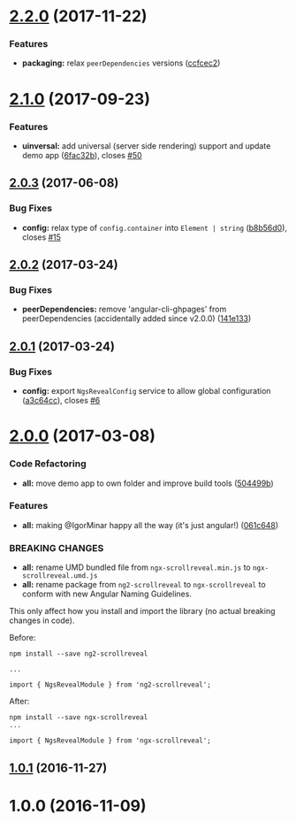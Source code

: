 <a name="2.2.0"></a>
# [2.2.0](https://github.com/tinesoft/ngx-scrollreveal/compare/v2.1.0...v2.2.0) (2017-11-22)


### Features

* **packaging:** relax `peerDependencies` versions ([ccfcec2](https://github.com/tinesoft/ngx-scrollreveal/commit/ccfcec2))



<a name="2.1.0"></a>
# [2.1.0](https://github.com/tinesoft/ngx-scrollreveal/compare/0.6.1...v2.1.0) (2017-09-23)


### Features

* **uinversal:** add universal (server side rendering) support and update demo app ([6fac32b](https://github.com/tinesoft/ngx-scrollreveal/commit/6fac32b)), closes [#50](https://github.com/tinesoft/ngx-scrollreveal/issues/50)



<a name="2.0.3"></a>
## [2.0.3](https://github.com/tinesoft/ngx-scrollreveal/compare/2.0.2...v2.0.3) (2017-06-08)


### Bug Fixes

* **config:** relax type of `config.container` into `Element | string` ([b8b56d0](https://github.com/tinesoft/ngx-scrollreveal/commit/b8b56d0)), closes [#15](https://github.com/tinesoft/ngx-scrollreveal/issues/15)



<a name="2.0.2"></a>
## [2.0.2](https://github.com/tinesoft/ngx-scrollreveal/compare/2.0.1...2.0.2) (2017-03-24)


### Bug Fixes

* **peerDependencies:** remove 'angular-cli-ghpages' from peerDependencies (accidentally added since v2.0.0) ([141e133](https://github.com/tinesoft/ngx-scrollreveal/commit/141e133))



<a name="2.0.1"></a>
## [2.0.1](https://github.com/tinesoft/ngx-scrollreveal/compare/2.0.0...2.0.1) (2017-03-24)


### Bug Fixes

* **config:** export `NgsRevealConfig` service to allow global configuration ([a3c64cc](https://github.com/tinesoft/ngx-scrollreveal/commit/a3c64cc)), closes [#6](https://github.com/tinesoft/ngx-scrollreveal/issues/6)



<a name="2.0.0"></a>
# [2.0.0](https://github.com/tinesoft/ngx-scrollreveal/compare/1.0.1...2.0.0) (2017-03-08)


### Code Refactoring

* **all:** move demo app to own folder and improve build tools ([504499b](https://github.com/tinesoft/ngx-scrollreveal/commit/504499b))


### Features

* **all:** making @IgorMinar happy all the way (it's just angular!) ([061c648](https://github.com/tinesoft/ngx-scrollreveal/commit/061c648))


### BREAKING CHANGES

* **all:** rename UMD bundled file from `ngx-scrollreveal.min.js` to `ngx-scrollreveal.umd.js`
* **all:** rename package from `ng2-scrollreveal` to `ngx-scrollreveal` to conform with new Angular Naming Guidelines.

This only affect how you install and import the library (no actual breaking changes in code).

Before:

```
npm install --save ng2-scrollreveal

...

import { NgsRevealModule } from 'ng2-scrollreveal';
```

After:

```
npm install --save ngx-scrollreveal
...

import { NgsRevealModule } from 'ngx-scrollreveal';
```



<a name="1.0.1"></a>
## [1.0.1](https://github.com/tinesoft/ngx-scrollreveal/compare/1.0.0...1.0.1) (2016-11-27)



<a name="1.0.0"></a>
# 1.0.0 (2016-11-09)



